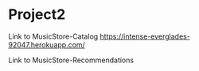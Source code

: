 # Project2

Link to MusicStore-Catalog
https://intense-everglades-92047.herokuapp.com/

Link to MusicStore-Recommendations
